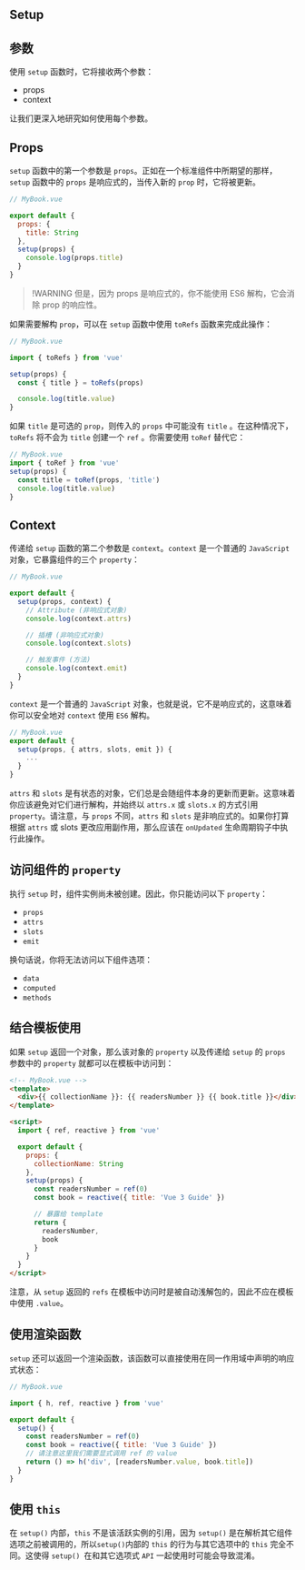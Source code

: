 ## Setup

## 参数

使用 `setup` 函数时，它将接收两个参数：

- props
- context

让我们更深入地研究如何使用每个参数。

## Props

`setup` 函数中的第一个参数是 `props`。正如在一个标准组件中所期望的那样，`setup` 函数中的 `props` 是响应式的，当传入新的 `prop` 时，它将被更新。

```js
// MyBook.vue

export default {
  props: {
    title: String
  },
  setup(props) {
    console.log(props.title)
  }
}
```
>!WARNING 
> 但是，因为 props 是响应式的，你不能使用 ES6 解构，它会消除 prop 的响应性。

如果需要解构 `prop`，可以在 `setup` 函数中使用 `toRefs` 函数来完成此操作：

```js
// MyBook.vue

import { toRefs } from 'vue'

setup(props) {
  const { title } = toRefs(props)

  console.log(title.value)
}
```
如果 `title` 是可选的 `prop`，则传入的 `props` 中可能没有 `title` 。在这种情况下，`toRefs` 将不会为 `title` 创建一个 `ref` 。你需要使用 `toRef` 替代它：

```js
// MyBook.vue
import { toRef } from 'vue'
setup(props) {
  const title = toRef(props, 'title')
  console.log(title.value)
}
```
## Context

传递给 `setup` 函数的第二个参数是 `context`。`context` 是一个普通的 `JavaScript` 对象，它暴露组件的三个 `property`：

```js
// MyBook.vue

export default {
  setup(props, context) {
    // Attribute (非响应式对象)
    console.log(context.attrs)

    // 插槽 (非响应式对象)
    console.log(context.slots)

    // 触发事件 (方法)
    console.log(context.emit)
  }
}
```

`context` 是一个普通的 `JavaScript` 对象，也就是说，它不是响应式的，这意味着你可以安全地对 `context` 使用 `ES6` 解构。

```js
// MyBook.vue
export default {
  setup(props, { attrs, slots, emit }) {
    ...
  }
}
```

`attrs` 和 `slots` 是有状态的对象，它们总是会随组件本身的更新而更新。这意味着你应该避免对它们进行解构，并始终以 `attrs.x` 或 `slots.x` 的方式引用 `property`。请注意，与 `props` 不同，`attrs` 和 `slots` 是非响应式的。如果你打算根据 `attrs` 或 slots 更改应用副作用，那么应该在 `onUpdated` 生命周期钩子中执行此操作。

## 访问组件的 `property`

执行 `setup` 时，组件实例尚未被创建。因此，你只能访问以下 `property`：

- `props`
- `attrs`
- `slots`
- `emit`

换句话说，你将无法访问以下组件选项：

- `data`
- `computed`
- `methods`

## 结合模板使用

如果 `setup` 返回一个对象，那么该对象的 `property` 以及传递给 `setup` 的 `props` 参数中的 `property` 就都可以在模板中访问到：

```html
<!-- MyBook.vue -->
<template>
  <div>{{ collectionName }}: {{ readersNumber }} {{ book.title }}</div>
</template>

<script>
  import { ref, reactive } from 'vue'

  export default {
    props: {
      collectionName: String
    },
    setup(props) {
      const readersNumber = ref(0)
      const book = reactive({ title: 'Vue 3 Guide' })

      // 暴露给 template
      return {
        readersNumber,
        book
      }
    }
  }
</script>
```
注意，从 `setup` 返回的 `refs` 在模板中访问时是被自动浅解包的，因此不应在模板中使用 `.value`。

## 使用渲染函数

`setup` 还可以返回一个渲染函数，该函数可以直接使用在同一作用域中声明的响应式状态：

```js
// MyBook.vue

import { h, ref, reactive } from 'vue'

export default {
  setup() {
    const readersNumber = ref(0)
    const book = reactive({ title: 'Vue 3 Guide' })
    // 请注意这里我们需要显式调用 ref 的 value
    return () => h('div', [readersNumber.value, book.title])
  }
}
```
## 使用 `this`

在 `setup()` 内部，`this` 不是该活跃实例的引用，因为 `setup()` 是在解析其它组件选项之前被调用的，所以` setup() `内部的 `this` 的行为与其它选项中的 `this` 完全不同。这使得 `setup() `在和其它选项式 `API` 一起使用时可能会导致混淆。